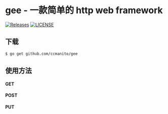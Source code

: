 # gee - 一款简单的 http web framework

[![Releases](https://img.shields.io/github/release/ccmanito/gee/all.svg?style=flat-square)](https://github.com/ccmanito/gee/releases)
[![LICENSE](https://img.shields.io/github/license/ccmanito/gee.svg?style=flat-square)](https://github.com/ccmanito/gee/blob/master/LICENSE)

## 下载
```bash
$ go get github.com/ccmanito/gee
```
## 使用方法
#### GET
#### POST
#### PUT
